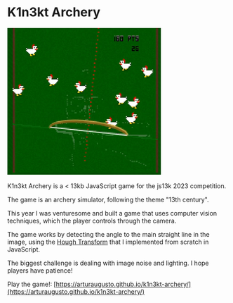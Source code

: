 # K1n3kt Archery

![demo](short_demo.gif "Short Demo")

K1n3kt Archery is a < 13kb JavaScript game for the js13k 2023 competition.

The game is an archery simulator, following the theme "13th century".

This year I was venturesome and built a game that uses computer vision techniques, which the player controls through the camera.

The game works by detecting the angle to the main straight line in the image, using the [Hough Transform](https://en.wikipedia.org/wiki/Hough_transform) that I implemented from scratch in JavaScript.

The biggest challenge is dealing with image noise and lighting. I hope players have patience!

Play the game!: [https://arturaugusto.github.io/k1n3kt-archery/](https://arturaugusto.github.io/k1n3kt-archery/)